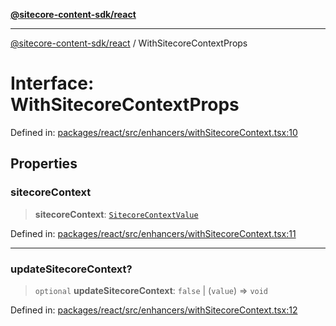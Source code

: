 [**@sitecore-content-sdk/react**](../README.md)

***

[@sitecore-content-sdk/react](../README.md) / WithSitecoreContextProps

# Interface: WithSitecoreContextProps

Defined in: [packages/react/src/enhancers/withSitecoreContext.tsx:10](https://github.com/Sitecore/xmc-jss-dev/blob/6619215c196ddf4b0e5218da4ae20a7b80c4f154/packages/react/src/enhancers/withSitecoreContext.tsx#L10)

## Properties

### sitecoreContext

> **sitecoreContext**: [`SitecoreContextValue`](../type-aliases/SitecoreContextValue.md)

Defined in: [packages/react/src/enhancers/withSitecoreContext.tsx:11](https://github.com/Sitecore/xmc-jss-dev/blob/6619215c196ddf4b0e5218da4ae20a7b80c4f154/packages/react/src/enhancers/withSitecoreContext.tsx#L11)

***

### updateSitecoreContext?

> `optional` **updateSitecoreContext**: `false` \| (`value`) => `void`

Defined in: [packages/react/src/enhancers/withSitecoreContext.tsx:12](https://github.com/Sitecore/xmc-jss-dev/blob/6619215c196ddf4b0e5218da4ae20a7b80c4f154/packages/react/src/enhancers/withSitecoreContext.tsx#L12)
